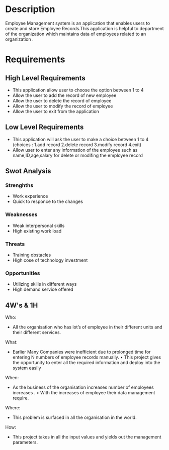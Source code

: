 # Description
Employee Management system is an application that enables users to create and store Employee Records.This application is helpful to department of the organization which maintains data of employees related to an organization .

# Requirements

## High Level Requirements
* This application allow user to choose the option between 1 to 4
* Allow the user to add the record of new employee
* Allow the user to delete the record of employee
* Allow the user to modify the record of employee
* Allow the user to exit from the application

## Low Level Requirements
* This application will ask the user to make a choice between 1 to 4 (choices : 1.add record 2.delete record 3.modify record 4.exit)
* Allow user to enter any information of the employee such as name,ID,age,salary for delete or modifing the employee record
   
## Swot Analysis
### Strenghths
* Work experience
* Quick to responce to the changes

### Weaknesses
*  Weak interpersonal skills
*  High existing work load

### Threats
*  Training obstacles
*  High cose of technology investment

### Opportunities
*  Utilizing skills in different ways
*  High demand service offered

## 4W's & 1H
Who:

* All the organisation who has lot’s of employee in their different units and their different services.

What:

* Earlier Many Companies were inefficient due to prolonged time for entering N numbers of employee records manually. • This project gives the opportunity to enter all the required information and deploy into the system easily

When:

* As the business of the organisation increases number of employees increases . • With the increases of employee their data management require.

Where:

* This problem is surfaced in all the organisation in the world.

How:

* This project takes in all the input values and yields out the management parameters.
